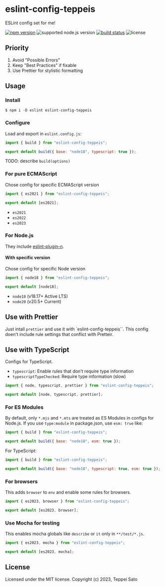 # eslint-config-teppeis

ESLint config set for me!

[![npm version][npm-image]][npm-url]
![supported node.js version][node-version]
[![build status][ci-image]][ci-url]
![license][license]

## Priority

1.  Avoid "Possible Errors"
2.  Keep "Best Practices" if fixable
3.  Use Prettier for stylistic formatting

## Usage

### Install

```console
$ npm i -D eslint eslint-config-teppeis
```

### Configure

Load and export in `eslint.config.js`:

```js
import { build } from "eslint-config-teppeis";

export default build({ base: "node18", typescript: true });
```

TODO: describe `build(options)`

### For pure ECMAScript

Chose config for specific ECMAScript version

```js
import { es2021 } from "eslint-config-teppeis";

export default [es2021];
```

- `es2021`
- `es2022`
- `es2023`

### For Node.js

They include [eslint-plugin-n](https://www.npmjs.com/package/eslint-plugin-n).

#### With specific version

Chose config for specific Node version

```js
import { node18 } from "eslint-config-teppeis";

export default [node18];
```

- `node18` (v18.17+ Active LTS)
- `node20` (v20.5+ Current)

## Use with Prettier

Just intall `prettier` and use it with `eslint-config-teppeis``.
This config doen't include rule settings that conflict with Pretteir.

## Use with TypeScript

Configs for TypeScript.

- `typescript`: Enable rules that don't require type information
- `typescriptTypeChecked`: Require type information (slow)

```js
import { node, typescript, prettier } from "eslint-config-teppeis";

export default [node, typescript, prettier];
```

### For ES Modules

By default, only `*.mjs` and `*.mts` are treated as ES Modules in configs for Node.js.
If you use `type:module` in package.json, use `esm: true` like:

```js
import { build } from "eslint-config-teppeis";

export default build({ base: "node18", esm: true });
```

For TypeScript:

```js
import { build } from "eslint-config-teppeis";

export default build({ base: "node18", typescript: true, esm: true });
```

### For browsers

This adds `browser` to `env` and enable some rules for browsers.

```js
import { es2023, browser } from "eslint-config-teppeis";

export default [es2023, browser];
```

### Use Mocha for testing

This enables mocha globals like `describe` or `it` only in `**/test/*.js`.

```js
import { es2023, mocha } from "eslint-config-teppeis";

export default [es2023, mocha];
```

## License

Licensed under the MIT license.
Copyright (c) 2023, Teppei Sato

[npm-image]: https://badgen.net/npm/v/eslint-config-teppeis?icon=npm&label=
[npm-url]: https://npmjs.org/package/eslint-config-teppeis
[ci-image]: https://github.com/teppeis/eslint-config-teppeis/workflows/ci/badge.svg
[ci-url]: https://github.com/teppeis/eslint-config-teppeis/actions?query=workflow%3A%22ci%22
[deps-image]: https://img.shields.io/librariesio/release/npm/eslint-config-teppeis
[deps-url]: https://libraries.io/npm/eslint-config-teppeis
[node-version]: https://badgen.net/npm/node/eslint-config-teppeis
[license]: https://badgen.net/npm/license/eslint-config-teppeis
